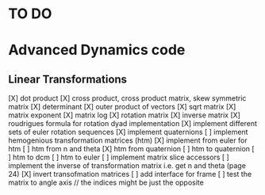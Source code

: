 # TO DO

# Advanced Dynamics code

## Linear Transformations

[X] dot product
[X] cross product, cross product matrix, skew symmetric matrix
[X] determinant
[X] outer product of vectors
[X] sqrt matrix
[X] matrix exponent
[X] matrix log
[X] rotation matrix
[X] inverse matrix
[X] roudrigues formula for rotation dyad implementation
[X] implement different sets of euler rotation sequences
[X] implement quaternions
[ ] implement hemogenious transformation matrices (htm)
[X] implement from euler for htm
[ ] htm from n and theta
[X] htm from quaternion
[ ] htm to quaternion
[ ] htm to dcm
[ ] htm to euler
[ ] implement matrix slice accessors
[ ] implement the inverse of transformation matrix i.e. get n and theta (page 24)
[X] invert transofmation matrices
[ ] add interface for frame
[ ] test the matrix to angle axis // the indices might be just the opposite
